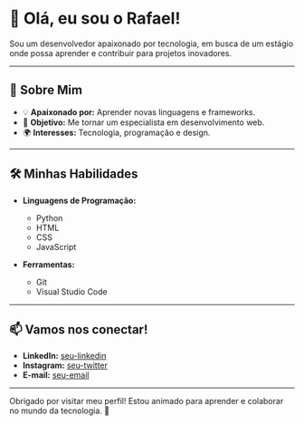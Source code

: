 # 👋 Olá, eu sou o Rafael!

Sou um desenvolvedor apaixonado por tecnologia, em busca de um estágio onde possa aprender e contribuir para projetos inovadores.

---

## 🌟 Sobre Mim

- 💡 **Apaixonado por:** Aprender novas linguagens e frameworks.
- 🎯 **Objetivo:** Me tornar um especialista em desenvolvimento web.
- 🌍 **Interesses:** Tecnologia, programação e design.

---

## 🛠️ Minhas Habilidades

- **Linguagens de Programação:**  
  - Python
  - HTML
  - CSS
  - JavaScript

- **Ferramentas:**  
  - Git
  - Visual Studio Code

---

## 📫 Vamos nos conectar!

- **LinkedIn:** [seu-linkedin]([link-do-linkedin](https://www.linkedin.com/in/rafael-alves-3b5a59330/))
- **Instagram:** [seu-twitter](https://www.instagram.com/rafinha_.01._/)
- **E-mail:** [seu-email](rafatrabalhos192@gmail.com)

---

Obrigado por visitar meu perfil! Estou animado para aprender e colaborar no mundo da tecnologia. 🚀

